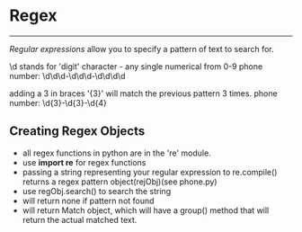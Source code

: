 # Regex
---
*Regular expressions* allow you to specify a pattern of text to search for.

\d stands for 'digit' character - any single numerical from 0-9
phone number: \d\d\d-\d\d\d-\d\d\d\d

adding a 3 in braces '{3}' will match the previous pattern 3 times. 
phone number: \d{3}-\d{3}-\d{4}

## Creating Regex Objects
- all regex functions in python are in the 're' module.
- use **import re** for regex functions
- passing a string representing your regular expression to re.compile() returns a regex pattern object(rejObj)(see phone.py)
- use regObj.search() to search the string
- will return none if pattern not found
- will return Match object, which will have a group() method that will return the actual matched text.